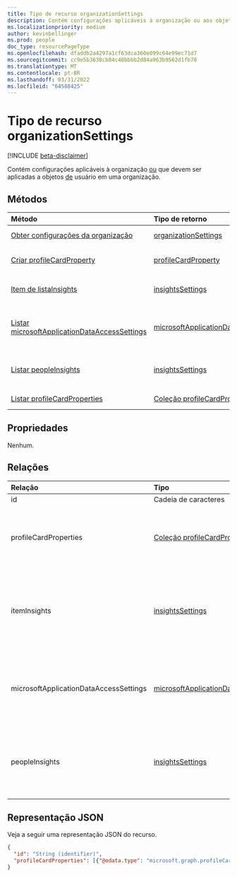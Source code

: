 ```yaml
---
title: Tipo de recurso organizationSettings
description: Contém configurações aplicáveis à organização ou aos objetos do usuário dentro dela.
ms.localizationpriority: medium
author: kevinbellinger
ms.prod: people
doc_type: resourcePageType
ms.openlocfilehash: dfaddb2a4297a1cf63dca360e099c64e99ec71d7
ms.sourcegitcommit: cc9e5b3630cb84c48bbbb2d84a963b9562d1fb78
ms.translationtype: MT
ms.contentlocale: pt-BR
ms.lasthandoff: 03/31/2022
ms.locfileid: "64588425"
---
```

# <a name="organizationsettings-resource-type"></a>Tipo de recurso organizationSettings

[!INCLUDE [beta-disclaimer](../../includes/beta-disclaimer.md)]

Contém configurações aplicáveis à organização [ou](organization.md) que devem ser aplicadas a objetos [de](user.md) usuário em uma organização.

## <a name="methods"></a>Métodos

| Método       | Tipo de retorno | Descrição |
|:-------------|:------------|:------------|
| [Obter configurações da organização](../api/organizationsettings-get.md) | [organizationSettings](organizationsettings.md) | Leia o objeto de configurações da organização. |
| [Criar profileCardProperty](../api/organizationsettings-post-profilecardproperties.md) | [profileCardProperty](profilecardproperty.md) | Crie um novo **profileCardProperty** postando na coleção **de objetos profileCardProperty** . |
| [Item de listaInsights](../api/organizationsettings-list-iteminsights.md) | [insightsSettings](insightssettings.md) | Obter as propriedades de um [objeto insightsSettings](insightssettings.md) para exibir ou retornar insights de item em uma organização. |
| [Listar microsoftApplicationDataAccessSettings](../api/organizationsettings-list-microsoftapplicationdataaccess.md) | [microsoftApplicationDataAccessSettings](microsoftapplicationdataaccesssettings.md) | Obter as propriedades de um [objeto microsoftApplicationDataAccessSettings](microsoftapplicationdataaccesssettings.md) que especificam o acesso de aplicativos Microsoft para Microsoft 365 dados do usuário em uma organização. |
| [Listar peopleInsights](../api/organizationsettings-list-peopleinsights.md) | [insightsSettings](insightssettings.md) | Obter as propriedades de um [objeto insightsSettings](insightssettings.md) para exibir ou retornar informações de pessoas em uma organização. |
| [Listar profileCardProperties](../api/organizationsettings-list-profilecardproperties.md) | [Coleção profileCardProperty](profilecardproperty.md) | Obter uma **coleção de objetos profileCardProperty** . |

## <a name="properties"></a>Propriedades

Nenhum.

## <a name="relationships"></a>Relações

| Relação | Tipo        | Descrição |
|:-------------|:------------|:------------|
|id |Cadeia de caracteres| ID do objeto settings da organização. |
|profileCardProperties|[Coleção profileCardProperty](profilecardproperty.md)| Contém uma coleção das propriedades que um administrador definiu como visíveis no Microsoft 365 de perfil. [Obter configurações da organização](../api/organizationsettings-get.md) retorna as propriedades configuradas para cartões de perfil para a organização.|
|itemInsights|[insightsSettings](insightssettings.md)| Contém as propriedades que são configuradas por um administrador para a visibilidade das informações derivadas do Microsoft Graph, entre um usuário e outros itens no Microsoft 365, como documentos ou sites. [Item de listaInsights](../api/organizationsettings-list-iteminsights.md) retorna _as configurações_ para exibir ou retornar informações de item em uma organização.|
|microsoftApplicationDataAccessSettings|[microsoftApplicationDataAccessSettings](../resources/microsoftapplicationdataaccesssettings.md)| Contém as propriedades configuradas por um administrador para especificar o acesso de aplicativos Microsoft Microsoft 365 dados pertencentes aos usuários em uma organização. [Listar microsoftApplicationDataAccessSettings](../api/organizationsettings-list-microsoftapplicationdataaccess.md) retorna as _configurações_ que especificam o acesso. |
|peopleInsights|[insightsSettings](insightssettings.md)| Contém as propriedades configuradas por um administrador para a visibilidade de uma lista de pessoas relevantes [](/graph/people-example#including-a-person-as-relevant-or-working-with) e trabalhando com um usuário no Microsoft 365. [Listar pessoasInsights](../api/organizationsettings-list-peopleinsights.md) retorna _as configurações_ para exibir ou retornar informações de pessoas em uma organização.|

## <a name="json-representation"></a>Representação JSON

Veja a seguir uma representação JSON do recurso.

<!-- {
  "blockType": "resource",
  "optionalProperties": [

  ],
  "@odata.type": "microsoft.graph.organizationSettings",
  "keyProperty": "id"
}-->

```json
{
  "id": "String (identifier)",
  "profileCardProperties": [{"@odata.type": "microsoft.graph.profileCardProperty"}]
}
```

<!-- uuid: 16cd6b66-4b1a-43a1-adaf-3a886856ed98
2019-02-04 14:57:30 UTC -->
<!-- {
  "type": "#page.annotation",
  "description": "organizationSettings resource",
  "keywords": "",
  "section": "documentation",
  "tocPath": ""
}-->


